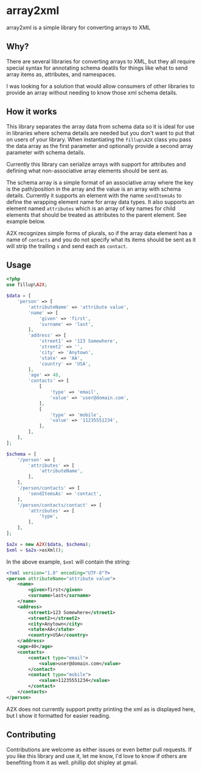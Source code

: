# array2xml
array2xml is a simple library for converting arrays to XML
 
## Why?
There are several libraries for converting arrays to XML, but they all require special syntax for annotating schema 
deatils for things like what to send array items as, attributes, and namespaces.

I was looking for a solution that would allow consumers of other libraries to provide an array without needing to know
those xml schema details.

## How it works
This library separates the array data from schema data so it is ideal for use in libraries where schema details are 
needed but you don't want to put that on users of your library. When instantiating the ```fillup\A2X``` class 
you pass the data array as the first parameter and optionally provide a second array parameter with schema details.

Currently this library can serialize arrays with support for attributes and defining what non-associative array 
elements should be sent as.

The schema array is a simple format of an associative array where the key is the path/position in the array and the 
value is an array with schema details. Currently it supports an element with the name ```sendItemsAs``` to define 
the wrapping element name for array data types. It also supports an element named ```attributes``` which is an array 
of key names for child elements that should be treated as attributes to the parent element. See example below.

A2X recognizes simple forms of plurals, so if the array data element has a name of ```contacts``` and you do not 
specify what its items should be sent as it will strip the trailing ```s``` and send each as ```contact```.

## Usage

```php
<?php
use fillup\A2X;

$data = [
    'person' => [
        'attributeName' => 'attribute value',
        'name' => [
            'given' => 'first',
            'surname' => 'last',
        ],
        'address' => [
            'street1' => '123 Somewhere',
            'street2' => '',
            'city' => 'Anytown',
            'state' => 'AA',
            'country' => 'USA',
        ],
        'age' => 40,
        'contacts' => [
            [
                'type' => 'email',
                'value' => 'user@domain.com',
            ],
            [
                'type' => 'mobile',
                'value' => '11235551234',
            ],
        ],
    ],
];

$schema = [
    '/person' => [
        'attributes' => [
            'attributeName',
        ],
    ],
    '/person/contacts' => [
        'sendItemsAs' => 'contact',
    ],
    '/person/contacts/contact' => [
        'attributes' => [
            'type',
        ],
    ],
];

$a2x = new A2X($data, $schema);
$xml = $a2x->asXml();
```

In the above example, ```$xml``` will contain the string:

```xml
<?xml version="1.0" encoding="UTF-8"?>
<person attributeName="attribute value">
    <name>
        <given>first</given>
        <surname>last</surname>
    </name>
    <address>
        <street1>123 Somewhere</street1>
        <street2></street2>
        <city>Anytown</city>
        <state>AA</state>
        <country>USA</country>
    </address>
    <age>40</age>
    <contacts>
        <contact type="email">
            <value>user@domain.com</value>
        </contact>
        <contact type="mobile">
            <value>11235551234</value>
        </contact>
    </contacts>
</person>
```

A2X does not currently support pretty printing the xml as is displayed here, but I show it formatted for easier 
reading.

## Contributing
Contributions are welcome as either issues or even better pull requests. If you like this library and use it, let me 
know, I'd love to know if others are benefiting from it as well. phillip dot shipley at gmail.